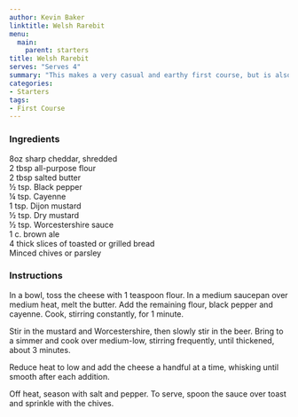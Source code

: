 ```yaml
---
author: Kevin Baker
linktitle: Welsh Rarebit
menu:
  main:
    parent: starters
title: Welsh Rarebit
serves: "Serves 4"
summary: "This makes a very casual and earthy first course, but is also an excellent (and easy) supper on cold night, perhaps served with nice, thick slices of bacon and a couple of broiled tomatoes. "
categories:
- Starters
tags: 
- First Course
---
```

### Ingredients

<div class="ingredient-list">

8oz sharp cheddar, shredded  
2 tbsp all-purpose flour  
2 tbsp salted butter  
½ tsp. Black pepper  
¼ tsp. Cayenne  
1 tsp. Dijon mustard  
½ tsp. Dry mustard  
½ tsp. Worcestershire sauce  
1 c. brown ale  
4 thick slices of toasted or grilled bread  
Minced chives or parsley  

</div>

### Instructions
In a bowl, toss the cheese with 1 teaspoon flour. In a medium saucepan over medium heat, melt the butter. Add the remaining flour, black pepper and cayenne. Cook, stirring constantly, for 1 minute. 

Stir in the mustard and Worcestershire, then slowly stir in the beer. Bring to a simmer and cook over medium-low, stirring frequently, until thickened, about 3 minutes.

Reduce heat to low and add the cheese a handful at a time, whisking until smooth after each addition.

Off heat, season with salt and pepper. To serve, spoon the sauce over toast and sprinkle with the chives.